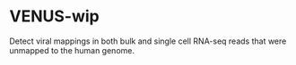 # VENUS-wip
Detect viral mappings in both bulk and single cell RNA-seq reads that were unmapped to the human genome.
